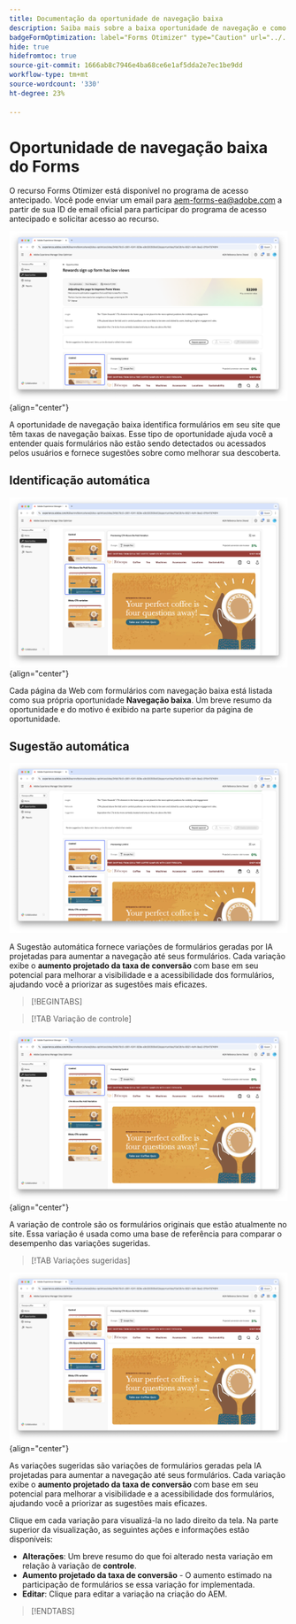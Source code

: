 ```yaml
---
title: Documentação da oportunidade de navegação baixa
description: Saiba mais sobre a baixa oportunidade de navegação e como usá-la para melhorar o engajamento dos formulários no seu site.
badgeFormOptimization: label="Forms Otimizer" type="Caution" url="../../opportunity-types/form-optimization.md" tooltip="Forms Otimizer"
hide: true
hidefromtoc: true
source-git-commit: 1666ab8c7946e4ba68ce6e1af5dda2e7ec1be9dd
workflow-type: tm+mt
source-wordcount: '330'
ht-degree: 23%

---
```



# Oportunidade de navegação baixa do Forms

<span class="preview"> O recurso Forms Otimizer está disponível no programa de acesso antecipado. Você pode enviar um email para aem-forms-ea@adobe.com a partir de sua ID de email oficial para participar do programa de acesso antecipado e solicitar acesso ao recurso. </span>

![Baixa oportunidade de navegação](./assets/low-navigation/hero.png){align="center"}

A oportunidade de navegação baixa identifica formulários em seu site que têm taxas de navegação baixas. Esse tipo de oportunidade ajuda você a entender quais formulários não estão sendo detectados ou acessados pelos usuários e fornece sugestões sobre como melhorar sua descoberta.

## Identificação automática

![Identificação automática de navegação baixa](./assets/low-navigation/auto-identify.png){align="center"}

Cada página da Web com formulários com navegação baixa está listada como sua própria oportunidade **Navegação baixa**. Um breve resumo da oportunidade e do motivo é exibido na parte superior da página de oportunidade.

## Sugestão automática

![Sugerir navegação baixa automaticamente](./assets/low-navigation/auto-suggest.png)

A Sugestão automática fornece variações de formulários geradas por IA projetadas para aumentar a navegação até seus formulários. Cada variação exibe o **aumento projetado da taxa de conversão** com base em seu potencial para melhorar a visibilidade e a acessibilidade dos formulários, ajudando você a priorizar as sugestões mais eficazes.

>[!BEGINTABS]

>[!TAB Variação de controle]

![Variações de controle](./assets/low-navigation/control-variation.png){align="center"}

A variação de controle são os formulários originais que estão atualmente no site. Essa variação é usada como uma base de referência para comparar o desempenho das variações sugeridas.

>[!TAB Variações sugeridas]

![Variações sugeridas](./assets/low-navigation/suggested-variations.png){align="center"}

As variações sugeridas são variações de formulários geradas pela IA projetadas para aumentar a navegação até seus formulários. Cada variação exibe o **aumento projetado da taxa de conversão** com base em seu potencial para melhorar a visibilidade e a acessibilidade dos formulários, ajudando você a priorizar as sugestões mais eficazes.

Clique em cada variação para visualizá-la no lado direito da tela. Na parte superior da visualização, as seguintes ações e informações estão disponíveis:

* **Alterações**: Um breve resumo do que foi alterado nesta variação em relação à variação de **controle**.
* **Aumento projetado da taxa de conversão** - O aumento estimado na participação de formulários se essa variação for implementada.
* **Editar**: Clique para editar a variação na criação do AEM.

>[!ENDTABS]

<!-- 

## Auto-optimize

[!BADGE Ultimate]{type=Positive tooltip="Ultimate"}

![Auto-optimize low navigation](./assets/low-views/auto-optimize.png){align="center"}

Sites Optimizer Ultimate adds the ability to deploy auto-optimization for the issues found by the low navigation opportunity.

>[!BEGINTABS]

>[!TAB Test multiple]


>[!TAB Publish selected]

{{auto-optimize-deploy-optimization-slack}}

>[!TAB Request approval]

{{auto-optimize-request-approval}}

>[!ENDTABS]

-->
